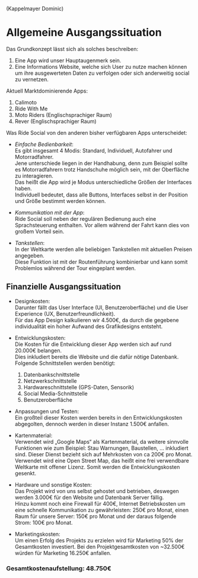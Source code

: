 (Kappelmayer Dominic)  
# Allgemeine Ausgangssituation  
  
 Das Grundkonzept lässt sich als solches beschreiben: 
1. Eine App wird unser Hauptaugenmerk sein.
2. Eine Informations Website, welche sich User zu nutze machen können um ihre ausgewerteten Daten zu verfolgen oder sich anderweitig social zu vernetzen.  

Aktuell Marktdominierende Apps:
1. Calimoto
2. Ride With Me
3. Moto Riders (Englischsprachiger Raum)
4. Rever (Englischsprachiger Raum)  

Was Ride Social von den anderen bisher verfügbaren Apps unterscheidet:  

* _Einfache Bedienbarkeit_:  
Es gibt insgesamt 4 Modis: Standard, Individuell, Autofahrer und Motorradfahrer.  
Jene unterschiede liegen in der Handhabung, denn zum Beispiel sollte es Motorradfahrern trotz Handschuhe möglich sein, mit der Oberfläche zu interagieren.  
Das heißt die App wird je Modus unterschiedliche Größen der Interfaces haben.  
Individuell bedeutet, dass alle Buttons, Interfaces selbst in der Position und Größe bestimmt werden können.  

* _Kommunikation mit der App_:  
Ride Social soll neben der regulären Bedienung auch eine Sprachsteuerung enthalten. Vor allem während der Fahrt kann dies von großem Vorteil sein.  

* _Tankstellen_:  
In der Weltkarte werden alle beliebigen Tankstellen mit aktuellen Preisen angegeben.  
Diese Funktion ist mit der Routenführung kombinierbar und kann somit Problemlos während der Tour eingeplant werden.  
  
## Finanzielle Ausgangssituation  

* Designkosten:  
Darunter fällt das User Interface (UI, Benutzeroberfläche) und die User Experience (UX, Benutzerfreundlichkeit).  
Für das App Design kalkulieren wir 4.500€, da durch die gegebene individualität ein hoher Aufwand des Grafikdesigns entsteht.  

* Entwicklungskosten:  
Die Kosten für die Entwicklung dieser App werden sich auf rund 20.000€ belangen.  
Dies inkludiert bereits die Website und die dafür nötige Datenbank.  
Folgende Schnittstellen werden benötigt:
  1. Datenbankschnittstelle
  2. Netzwerkschnittstelle
  3. Hardwareschnittstelle (GPS-Daten, Sensorik)
  4. Social Media-Schnittstelle
  5. Benutzeroberfläche

* Anpassungen und Testen:  
Ein großteil dieser Kosten werden bereits in den Entwicklungskosten abgegolten, dennoch werden in dieser Instanz 1.500€ anfallen. 

* Kartenmaterial:  
Verwendet wird „Google Maps“ als Kartenmaterial, da weitere sinnvolle Funktionen wie zum Beispiel: Stau Warnungen, Baustellen, … inkludiert sind. Dieser Dienst bezieht sich auf Mehrkosten von ca 200€ pro Monat.  
Verwendet wird eine Open Street Map, das heißt eine frei verwendbare Weltkarte mit offener Lizenz. Somit werden die Entwicklungskosten gesenkt.  

* Hardware und sonstige Kosten:  
Das Projekt wird von uns selbst gehostet und betrieben, deswegen werden 3.000€ für den Website und Datenbank Server fällig.  
Hinzu kommt noch eine Firewall für 400€, Internet Betriebskosten um eine schnelle Kommunikation zu gewährleisten: 250€ pro Monat, einen Raum für unsere Server: 150€ pro Monat und der daraus folgende Strom: 100€ pro Monat.  


* Marketingskosten:  
Um einen Erfolg des Projekts zu erzielen wird für Marketing 50% der Gesamtkosten investiert. 
Bei den Projektgesamtkosten von ~32.500€ würden für Marketing 16.250€ anfallen.  

### Gesamtkostenaufstellung: 48.750€
